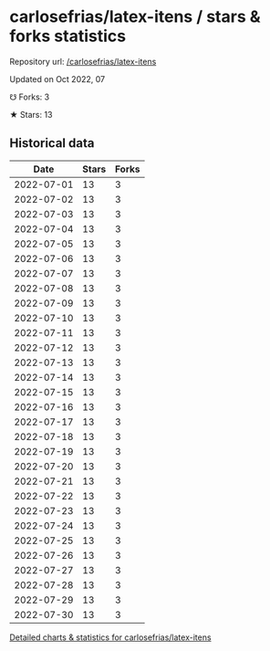 # carlosefrias/latex-itens / stars & forks statistics

Repository url: [/carlosefrias/latex-itens](https://github.com/carlosefrias/latex-itens)

Updated on Oct 2022, 07

☋ Forks: 3

★ Stars: 13

## Historical data
| Date | Stars | Forks |
|------|-------|-------|
| 2022-07-01 | 13 | 3 | 
| 2022-07-02 | 13 | 3 | 
| 2022-07-03 | 13 | 3 | 
| 2022-07-04 | 13 | 3 | 
| 2022-07-05 | 13 | 3 | 
| 2022-07-06 | 13 | 3 | 
| 2022-07-07 | 13 | 3 | 
| 2022-07-08 | 13 | 3 | 
| 2022-07-09 | 13 | 3 | 
| 2022-07-10 | 13 | 3 | 
| 2022-07-11 | 13 | 3 | 
| 2022-07-12 | 13 | 3 | 
| 2022-07-13 | 13 | 3 | 
| 2022-07-14 | 13 | 3 | 
| 2022-07-15 | 13 | 3 | 
| 2022-07-16 | 13 | 3 | 
| 2022-07-17 | 13 | 3 | 
| 2022-07-18 | 13 | 3 | 
| 2022-07-19 | 13 | 3 | 
| 2022-07-20 | 13 | 3 | 
| 2022-07-21 | 13 | 3 | 
| 2022-07-22 | 13 | 3 | 
| 2022-07-23 | 13 | 3 | 
| 2022-07-24 | 13 | 3 | 
| 2022-07-25 | 13 | 3 | 
| 2022-07-26 | 13 | 3 | 
| 2022-07-27 | 13 | 3 | 
| 2022-07-28 | 13 | 3 | 
| 2022-07-29 | 13 | 3 | 
| 2022-07-30 | 13 | 3 | 


[Detailed charts & statistics for carlosefrias/latex-itens](https://reviewgithub.com/rep/carlosefrias/latex-itens)

